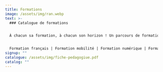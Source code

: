```yaml
---
title: Formations
image: /assets/img/ran.webp
text: >-
  ### C﻿atalogue de formations


  À chacun sa formation, à chacun son horizon ! Un parcours de formation adapté et personnalisé en fonction des besoins.


  F﻿ormation français | Formation mobilité | Formation numérique | Formation remise à niveau
signup: ""
catalogue: /assets/img/fiche-pedagogiue.pdf
catalog: ""
---
```

